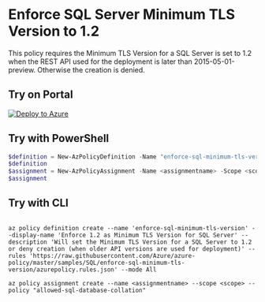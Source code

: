 # Enforce SQL Server Minimum TLS Version to 1.2

This policy requires the Minimum TLS Version for a SQL Server is set to 1.2 when the REST API used for the deployment is later than 2015-05-01-preview.
Otherwise the creation is denied.

## Try on Portal

[![Deploy to Azure](http://azuredeploy.net/deploybutton.png)](https://portal.azure.com/#blade/Microsoft_Azure_Policy/CreatePolicyDefinitionBlade/uri/https%3A%2F%2Fraw.githubusercontent.com%2FAzure%2Fazure-policy%2Fmaster%2Fsamples%2FSQL%2Fenforce-sql-minimum-tls-version%2Fazurepolicy.json)

## Try with PowerShell

````powershell
$definition = New-AzPolicyDefinition -Name "enforce-sql-minimum-tls-version" -DisplayName "Enforce 1.2 as Minimum TLS Version for SQL Server" -description "Will set the Minimum TLS Version for a SQL Server to 1.2 or deny creation (when older API versions are used for deployment)" -Policy 'https://raw.githubusercontent.com/Azure/azure-policy/master/samples/SQL/enforce-sql-minimum-tls-version/azurepolicy.rules.json' -Mode All
$definition
$assignment = New-AzPolicyAssignment -Name <assignmentname> -Scope <scope> -PolicyDefinition $definition
$assignment 
````

## Try with CLI

````cli

az policy definition create --name 'enforce-sql-minimum-tls-version' --display-name 'Enforce 1.2 as Minimum TLS Version for SQL Server' --description 'Will set the Minimum TLS Version for a SQL Server to 1.2 or deny creation (when older API versions are used for deployment)' --rules 'https://raw.githubusercontent.com/Azure/azure-policy/master/samples/SQL/enforce-sql-minimum-tls-version/azurepolicy.rules.json' --mode All

az policy assignment create --name <assignmentname> --scope <scope> --policy "allowed-sql-database-collation" 

````